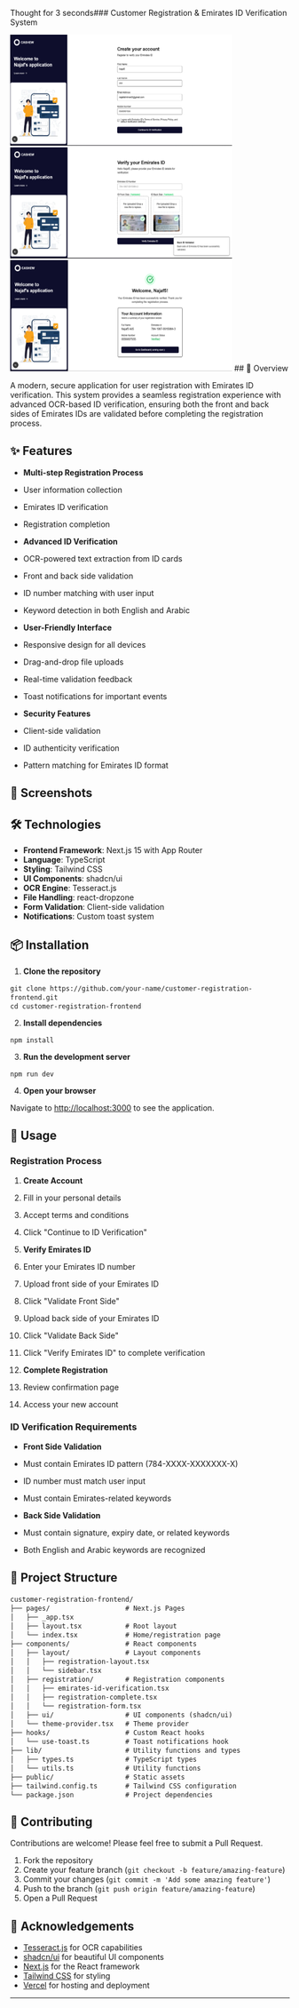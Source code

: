Thought for 3 seconds### Customer Registration & Emirates ID Verification System

<img src="src/assets/cashew1.png" alt="Alt text" width="400" height="200">
<img src="src/assets/cashew2.png" alt="Alt text" width="400" height="200">
<img src="src/assets/cashew3.png" alt="Alt text" width="400" height="200">
## 🚀 Overview

A modern, secure application for user registration with Emirates ID verification. This system provides a seamless registration experience with advanced OCR-based ID verification, ensuring both the front and back sides of Emirates IDs are validated before completing the registration process.

## ✨ Features

- **Multi-step Registration Process**

- User information collection
- Emirates ID verification
- Registration completion



- **Advanced ID Verification**

- OCR-powered text extraction from ID cards
- Front and back side validation
- ID number matching with user input
- Keyword detection in both English and Arabic



- **User-Friendly Interface**

- Responsive design for all devices
- Drag-and-drop file uploads
- Real-time validation feedback
- Toast notifications for important events



- **Security Features**

- Client-side validation
- ID authenticity verification
- Pattern matching for Emirates ID format





## 📸 Screenshots

## 🛠️ Technologies

- **Frontend Framework**: Next.js 15 with App Router
- **Language**: TypeScript
- **Styling**: Tailwind CSS
- **UI Components**: shadcn/ui
- **OCR Engine**: Tesseract.js
- **File Handling**: react-dropzone
- **Form Validation**: Client-side validation
- **Notifications**: Custom toast system


## 📦 Installation

1. **Clone the repository**


```shellscript
git clone https://github.com/your-name/customer-registration-frontend.git
cd customer-registration-frontend

```

2. **Install dependencies**


```shellscript
npm install
```

3. **Run the development server**


```shellscript
npm run dev
```

4. **Open your browser**


Navigate to [http://localhost:3000](http://localhost:3000) to see the application.

## 🔧 Usage

### Registration Process

1. **Create Account**

1. Fill in your personal details
2. Accept terms and conditions
3. Click "Continue to ID Verification"



2. **Verify Emirates ID**

1. Enter your Emirates ID number
2. Upload front side of your Emirates ID
3. Click "Validate Front Side"
4. Upload back side of your Emirates ID
5. Click "Validate Back Side"
6. Click "Verify Emirates ID" to complete verification



3. **Complete Registration**

1. Review confirmation page
2. Access your new account





### ID Verification Requirements

- **Front Side Validation**

- Must contain Emirates ID pattern (784-XXXX-XXXXXXX-X)
- ID number must match user input
- Must contain Emirates-related keywords



- **Back Side Validation**

- Must contain signature, expiry date, or related keywords
- Both English and Arabic keywords are recognized





## 📁 Project Structure

```plaintext
customer-registration-frontend/
├── pages/                   # Next.js Pages
│   ├── _app.tsx              
│   ├── layout.tsx           # Root layout
│   └── index.tsx            # Home/registration page
├── components/              # React components
│   ├── layout/              # Layout components
│   │   ├── registration-layout.tsx
│   │   └── sidebar.tsx
│   ├── registration/        # Registration components
│   │   ├── emirates-id-verification.tsx
│   │   ├── registration-complete.tsx
│   │   └── registration-form.tsx
│   ├── ui/                  # UI components (shadcn/ui)
│   └── theme-provider.tsx   # Theme provider
├── hooks/                   # Custom React hooks
│   └── use-toast.ts         # Toast notifications hook
├── lib/                     # Utility functions and types
│   ├── types.ts             # TypeScript types
│   └── utils.ts             # Utility functions
├── public/                  # Static assets
├── tailwind.config.ts       # Tailwind CSS configuration
└── package.json             # Project dependencies
```

## 🤝 Contributing

Contributions are welcome! Please feel free to submit a Pull Request.

1. Fork the repository
2. Create your feature branch (`git checkout -b feature/amazing-feature`)
3. Commit your changes (`git commit -m 'Add some amazing feature'`)
4. Push to the branch (`git push origin feature/amazing-feature`)
5. Open a Pull Request

## 🙏 Acknowledgements

- [Tesseract.js](https://github.com/naptha/tesseract.js) for OCR capabilities
- [shadcn/ui](https://ui.shadcn.com/) for beautiful UI components
- [Next.js](https://nextjs.org/) for the React framework
- [Tailwind CSS](https://tailwindcss.com/) for styling
- [Vercel](https://vercel.com/) for hosting and deployment


---
